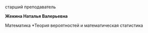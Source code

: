 старший преподаватель



**Жекина Наталья Валерьевна**

Математика
	*Теория вероятностей и математическая статистика